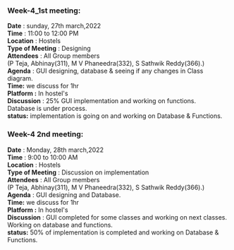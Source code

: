 ### Week-4_1st meeting:

**Date** : sunday, 27th march,2022 <br>
**Time** : 11:00 to 12:00 PM<br>
**Location** : Hostels <br>
**Type of Meeting** : Designing<br>
**Attendees** : All Group members <br>
(P Teja, Abhinay(311), M V Phaneedra(332), S Sathwik Reddy(366).) <br>
**Agenda** : GUI designing, database & seeing if any changes in Class diagram.<br>
**Time:** we discuss for 1hr<br>
**Platform :** In hostel's <br>
**Discussion** :
25% GUI implementation and working on functions.<br>
Database is under process.<br>
**status:** implementation is going on and working on Database & Functions. 

### Week-4 2nd meeting: <br>

**Date** : Monday, 28th march,2022 <br>
**Time** : 9:00 to 10:00 AM <br>
**Location** : Hostels <br>
**Type of Meeting** : Discussion on implementation<br>
**Attendees** : All Group members<br>
(P Teja, Abhinay(311), M V Phaneedra(332), S Sathwik Reddy(366).)<br>
**Agenda** : GUI designing and Database.<br>
**Time:** we discuss for 1hr<br>
**Platform :** In hostel's <br>
**Discussion** :
GUI completed for some classes and working on next classes.<br>
Working on database and functions.<br>
**status:** 50% of implementation is completed and working on Database & Functions. 
 
